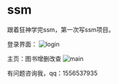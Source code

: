 # ssm
跟着狂神学完ssm，第一次写ssm项目。

登录界面：
![login](https://user-images.githubusercontent.com/88479072/136135348-32140401-3fc9-45a3-a3b9-1344f5f5b52e.png)

主页：图书增删改查
![main](https://user-images.githubusercontent.com/88479072/136135459-b2fa4349-bb65-4f8c-90cb-78b09c6575bf.png)


有问题咨询我，qq：1556537935
